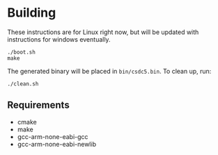 # Building

These instructions are for Linux right now, but will be updated with
instructions for windows eventually.

```
./boot.sh
make
```

The generated binary will be placed in `bin/csdc5.bin`.  To clean up,
run:

```
./clean.sh
```
## Requirements

- cmake
- make
- gcc-arm-none-eabi-gcc
- gcc-arm-none-eabi-newlib
